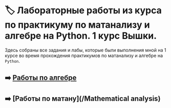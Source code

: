 # :label: Лабораторные работы из курса по практикуму по матанализу и алгебре на Python. 1 курс Вышки.
Здесь собраны все задания и лабы, которые были выполнения мной на 1 курсе во время прохождения практикумов по матанализу и алгебре на `Python`. 

## :arrow_right: [Работы по алгебре](/Algebra)

## :arrow_right: [Работы по матану](/Mathematical analysis)